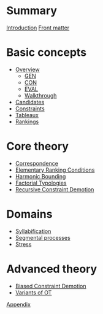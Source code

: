 # Summary

[Introduction](introduction.md)
[Front matter](front-matter.md)

# Basic concepts

- [Overview](overview.md)
  - [GEN](gen.md)
  - [CON](khan.md)
  - [EVAL](eval.md)
  - [Walkthrough](walkthrough.md)
- [Candidates](candidates.md)
- [Constraints](constraints.md)
- [Tableaux](tableaux.md)
- [Rankings](rankings.md)

# Core theory

- [Correspondence](correspondence.md)
- [Elementary Ranking Conditions](erc.md)
- [Harmonic Bounding](harmonic-bounding.md)
- [Factorial Typologies](factorial-typologies.md)
- [Recursive Constraint Demotion](rcd.md)

# Domains

- [Syllabification]()
- [Segmental processes]()
- [Stress]()

# Advanced theory

- [Biased Constraint Demotion]()
- [Variants of OT]()

[Appendix](appendix.md)